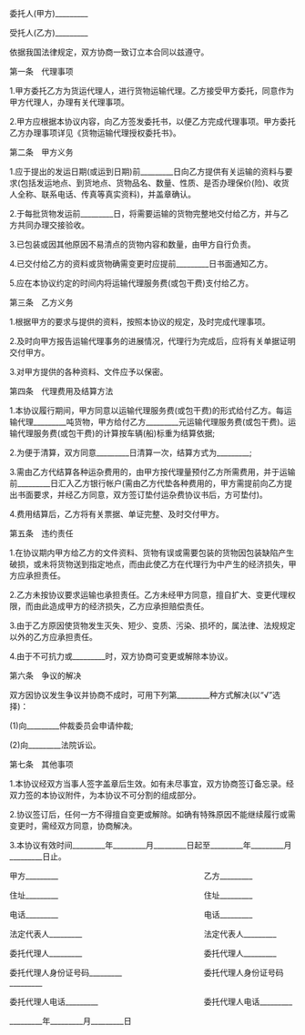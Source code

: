 
 


委托人(甲方)_________


受托人(乙方)_________


依据我国法律规定，双方协商一致订立本合同以兹遵守。


第一条　代理事项


1.甲方委托乙方为货运代理人，进行货物运输代理。乙方接受甲方委托，同意作为甲方代理人，办理有关代理事项。


2.甲方应根据本协议内容，向乙方签发委托书，以便乙方完成代理事项。甲方委托乙方办理事项详见《货物运输代理授权委托书》。


第二条　甲方义务


1.应于提出的发运日期(或运到日期)前_________日向乙方提供有关运输的资料与要求(包括发运地点、到货地点、货物品名、数量、性质、是否办理保价(险)、收货人全称、联系电话、传真等真实资料)，并盖章确认。


2.于每批货物发运前_________日，将需要运输的货物完整地交付给乙方，并与乙方共同办理交接验收。


3.已包装或因其他原因不易清点的货物内容和数量，由甲方自行负责。


4.已交付给乙方的资料或货物确需变更时应提前_________日书面通知乙方。


5.应在本协议约定的时间内将运输代理服务费(或包干费)支付给乙方。


第三条　乙方义务


1.根据甲方的要求与提供的资料，按照本协议的规定，及时完成代理事项。


2.及时向甲方报告运输代理事务的进展情况，代理行为完成后，应将有关单据证明交付甲方。


3.对甲方提供的各种资料、文件应予以保密。


第四条　代理费用及结算方法


1.本协议履行期间，甲方同意以运输代理服务费(或包干费)的形式给付乙方。每运输代理_________吨货物，甲方给付乙方_________元运输代理服务费(或包干费)。运输代理服务费(或包干费)的计算按车辆(船)标重为结算依据;


2.为便于清算，双方同意_________日清算一次，结算方式为_________;


3.需由乙方代结算各种运杂费用的，由甲方按代理量预付乙方所需费用，并于运输前_________日汇入乙方银行帐户(需由乙方代垫各种费用的，甲方需提前向乙方提出书面要求，并经乙方同意，双方签订垫付运杂费协议书后，方可垫付)。


4.费用结算后，乙方将有关票据、单证完整、及时交付甲方。


第五条　违约责任


1.在协议期内甲方给乙方的文件资料、货物有误或需要包装的货物因包装缺陷产生破损，或未将货物送到指定地点，而由此使乙方在代理行为中产生的经济损失，甲方应承担责任。


2.乙方未按协议要求运输也承担责任。乙方未经甲方同意，擅自扩大、变更代理权限，而由此造成甲方的经济损失，乙方应承担赔偿责任。


3.由于乙方原因使货物发生灭失、短少、变质、污染、损坏的，属法律、法规规定以外的乙方应承担责任。


4.由于不可抗力或_________时，双方协商可变更或解除本协议。


第六条　争议的解决


双方因协议发生争议并协商不成时，可用下列第_________种方式解决(以“√”选择)：


(1)向_________仲裁委员会申请仲裁;


(2)向_________法院诉讼。


第七条　其他事项


1.本协议经双方当事人签字盖章后生效。如有未尽事宜，双方协商签订备忘录。经双力签的本协议附件，为本协议不可分割的组成部分。


2.协议签订后，任何一方不得擅自变更或解除。如确有特殊原因不能继续履行或需变更时，需经双方同意，协商解决。


3.本协议有效时间_________年_________月_________日起至_________年_________月_________日止。


甲方_________　　　　　　　　　　　　　　　　　　 乙方_________


住址_________　　　　　　　　　　　　　　　　　　 住址_________


电话_________　　　　　　　　　　　　　　　　　　 电话_________


法定代表人_________　　　　　　　　　　　　　　　 法定代表人_________


委托代理人_________　　　　　　　　　　　　　　　 委托代理人_________


委托代理人身份证号码_________　　　　　　　　　　 委托代理人身份证号码_________


委托代理人电话_________　　　　　　　　　　　　　 委托代理人电话_________


_________年_________月_________日
 


 

 
 
 
 
 
  


  
 

  


  


  
 
 
 
 

